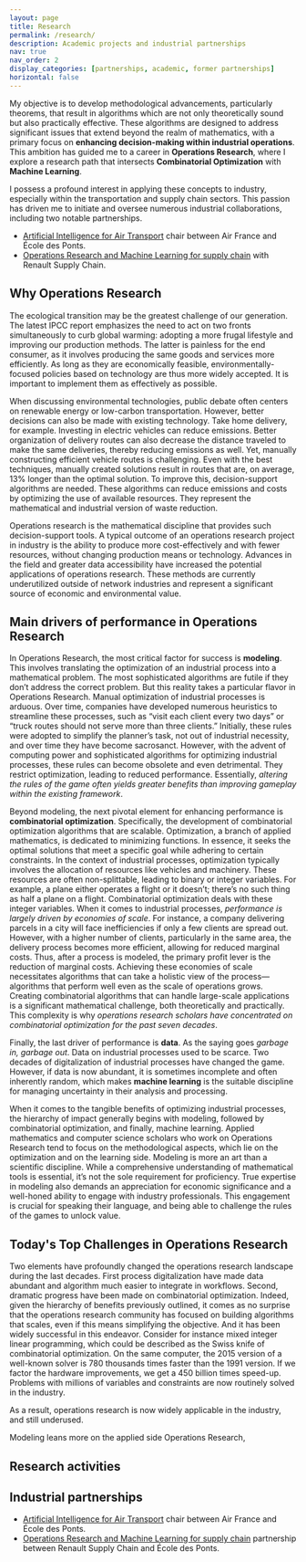 ```yaml
---
layout: page
title: Research
permalink: /research/
description: Academic projects and industrial partnerships
nav: true
nav_order: 2
display_categories: [partnerships, academic, former partnerships]
horizontal: false
---
```


<!-- My goal is to make methodological contributions (theorems) that lead to practically efficient algorithms on problems that matter beyond maths, and mainly to improve decision-making for industrial processes. This lead me to pursue a research agenda at the cross-road of combinatorial optimization and machine learning. -->
<!-- I have a strong taste for industrial applications, notably in the fields of transport and supply chain, which lead me to mount and chair many industrial partnerships, among which the following two ones. -->

My objective is to develop methodological advancements, particularly theorems, that result in algorithms which are not only theoretically sound but also practically effective. These algorithms are designed to address significant issues that extend beyond the realm of mathematics, with a primary focus on **enhancing decision-making within industrial operations**. This ambition has guided me to a career in **Operations Research**, where I explore a research path that intersects **Combinatorial Optimization** with **Machine Learning**.

I possess a profound interest in applying these concepts to industry, especially within the transportation and supply chain sectors. This passion has driven me to initiate and oversee numerous industrial collaborations, including two notable partnerships.

- [Artificial Intelligence for Air Transport](../projects/1_af) chair between Air France and École des Ponts.
- [Operations Research and Machine Learning for supply chain](../projects/2_renault) with Renault Supply Chain.

## Why Operations Research

The ecological transition may be the greatest challenge of our generation.
The latest IPCC report emphasizes the need to act on two fronts simultaneously to curb global warming: adopting a more frugal lifestyle and improving our production methods. The latter is painless for the end consumer, as it involves producing the same goods and services more efficiently. As long as they are economically feasible, environmentally-focused policies based on technology are thus more widely accepted. It is important to implement them as effectively as possible.

When discussing environmental technologies, public debate often centers on renewable energy or low-carbon transportation. However, better decisions can also be made with existing technology. Take home delivery, for example. Investing in electric vehicles can reduce emissions. Better organization of delivery routes can also decrease the distance traveled to make the same deliveries, thereby reducing emissions as well. Yet, manually constructing efficient vehicle routes is challenging. Even with the best techniques, manually created solutions result in routes that are, on average, 13% longer than the optimal solution. To improve this, decision-support algorithms are needed. These algorithms can reduce emissions and costs by optimizing the use of available resources. They represent the mathematical and industrial version of waste reduction.

Operations research is the mathematical discipline that provides such decision-support tools. A typical outcome of an operations research project in industry is the ability to produce more cost-effectively and with fewer resources, without changing production means or technology. Advances in the field and greater data accessibility have increased the potential applications of operations research. These methods are currently underutilized outside of network industries and represent a significant source of economic and environmental value.

## Main drivers of performance in Operations Research

<!-- The mot important driver of performance in Operations Research is **modeling**, i.e., how you translate the optimization of an industrial process into a mathematical problem. You can do the best algorithms, if they don't solve the right problem, they are going to be useless.
But the reality is deeper than this. 
Optimizing an industrial process manually is difficult.
Firms have therefore accumulated along time numerous heuristics that enable to simplify the process, such as "each client should be visited every two days, truck routes should not serve more than 3 clients, etc."
While such rules that were introduced because they simplify the life of the truck planner and not because they are an industrial necessity tend to become unbreakable rules with time. The thing is, when we have computing power and an algorithm to optimize the industrial process, such rules become not only useless but harmful since they constrain the optimization and thus decrease performance. In other words, *one always gains more by changing the rule of the game than by playing better by the same rule*. 

Modeling for Operations Research is an art that I practice because it is key for applications, but it is more on the consulting than the academic side of Operations Research. -->

In Operations Research, the most critical factor for success is **modeling**. This involves translating the optimization of an industrial process into a mathematical problem. The most sophisticated algorithms are futile if they don’t address the correct problem. But this reality takes a particular flavor in Operations Research. Manual optimization of industrial processes is arduous. Over time, companies have developed numerous heuristics to streamline these processes, such as “visit each client every two days” or “truck routes should not serve more than three clients.” Initially, these rules were adopted to simplify the planner’s task, not out of industrial necessity, and over time they have become sacrosanct. However, with the advent of computing power and sophisticated algorithms for optimizing industrial processes, these rules can become obsolete and even detrimental. They restrict optimization, leading to reduced performance. Essentially, *altering the rules of the game often yields greater benefits than improving gameplay within the existing framework*.

<!-- After modeling, the second driver of performance is **combinatorial optimization**, and more precisely to build *combinatorial optimization algorithms that scale*.
Optimizing an industrial process naturally belongs to the field of optimization.
Optimization is the part of applied mathematics that aims at minimizing functions, i.e., finding the best solutions according to a given objective among a set of solutions that satisfy some constraints.
When we optimize an industrial process, this generally means allocating resources such as vehicles, machines, etc. Those resources are typically not splittable, which leads to binary or integer variables: A plane operates a flight or does not operate it, but we cannot have a half plane operating a flight.
Combinatorial optimization is the part of optimization that deals with integer variables. 
When optimizing an industrial process, *performance generally comes from economy scales*. Consider for instance a firm that delivers parcels to clients in a city. If there are only three clients scattered in the city, even with the best algorithms, the truck is going to crisscross the city. If on the contrary there are many clients, then the algorithm can send a truck delivering all the requests in the same neighborhood. Hence, larger processes give more flexibility to the decision maker, which enables to reduce marginal costs. In other words, once a process has been modelled, **the main source of profit is decreasing marginal costs**. But reaping these economies of scales require algorithms that can take a global perspective when optimizing the process, i.e., algorithms that scale well on large instances. 
For theoretical and practical reasons, building combinatorial algorithms that scale is extremely challenging mathematically. This is the reason why *researchers in operations research have been focused on combinatorial optimization for the last 70 years*. -->

Beyond modeling, the next pivotal element for enhancing performance is **combinatorial optimization**. Specifically, the development of combinatorial optimization algorithms that are scalable. Optimization, a branch of applied mathematics, is dedicated to minimizing functions. In essence, it seeks the optimal solutions that meet a specific goal while adhering to certain constraints. In the context of industrial processes, optimization typically involves the allocation of resources like vehicles and machinery. These resources are often non-splittable, leading to binary or integer variables. For example, a plane either operates a flight or it doesn’t; there’s no such thing as half a plane on a flight. Combinatorial optimization deals with these integer variables. When it comes to industrial processes, *performance is largely driven by economies of scale*. For instance, a company delivering parcels in a city will face inefficiencies if only a few clients are spread out. However, with a higher number of clients, particularly in the same area, the delivery process becomes more efficient, allowing for reduced marginal costs. Thus, after a process is modeled, the primary profit lever is the reduction of marginal costs. Achieving these economies of scale necessitates algorithms that can take a holistic view of the process—algorithms that perform well even as the scale of operations grows.
Creating combinatorial algorithms that can handle large-scale applications is a significant mathematical challenge, both theoretically and practically. This complexity is why *operations research scholars have concentrated on combinatorial optimization for the past seven decades*.

Finally, the last driver of performance is **data**. As the saying goes *garbage in, garbage out*.
Data on industrial processes used to be scarce. Two decades of digitalization of industrial processes have changed the game. However, if data is now abundant, it is sometimes incomplete and often inherently random, which makes **machine learning** is the suitable discipline for managing uncertainty in their analysis and processing. 

When it comes to the tangible benefits of optimizing industrial processes, the hierarchy of impact generally begins with modeling, followed by combinatorial optimization, and finally, machine learning.
Applied mathematics and computer science scholars who work on Operations Research tend to focus on the methodological aspects, which lie on the optimization and on the learning side. 
Modeling is more an art than a scientific discipline. 
While a comprehensive understanding of mathematical tools is essential, it’s not the sole requirement for proficiency. True expertise in modeling also demands an appreciation for economic significance and a well-honed ability to engage with industry professionals. This engagement is crucial for speaking their language, and being able to challenge the rules of the games to unlock value.
<!-- An in-depth knowledge of the mathematical tools available is of course needed to master this art. But it is not sufficient, as mastering modeling requires a sense of what matters economically and a seasoned practice of intertacting with industrialists to be able to speak the same language, identify which rules matters and which one should be scrapped, etc. -->
<!-- In terms of practical returns on applied industrial process optimization projects, modeling is generally the key, then followed by combinatorial optimization, and then by machine learning. -->

## Today's Top Challenges in Operations Research

Two elements have profoundly changed the operations research landscape during the last decades. 
First process digitalization have made data abundant and algorithm much easier to integrate in workflows.
Second, dramatic progress have been made on combinatorial optimization.
Indeed, given the hierarchy of benefits previously outlined, it comes as no surprise that the operations research community has focused on building algorithms that scales, even if this means simplifying the objective. And it has been widely successful in this endeavor. Consider for instance mixed integer linear programming, which could be described as the Swiss knife of combinatorial optimization. On the same computer, the 2015 version of a well-known solver is 780 thousands times faster than the 1991 version. If we factor the hardware improvements, we get a 450 billion times speed-up. Problems with millions of variables and constraints are now routinely solved in the industry.

As a result, operations research is now widely applicable in the industry, and still underused.

Modeling leans more on the applied side Operations Research, 

## Research activities




## Industrial partnerships

- [Artificial Intelligence for Air Transport](../projects/1_af) chair between Air France and École des Ponts.
- [Operations Research and Machine Learning for supply chain](../projects/2_renault) partnership between Renault Supply Chain and École des Ponts.

